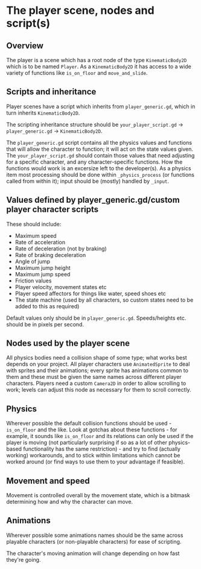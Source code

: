 # The player scene, nodes and script(s)

## Overview

The player is a scene which has a root node of the type `KinematicBody2D` which is to be named `Player`. As a `KinematicBody2D` it has access to a wide variety of functions like `is_on_floor` and `move_and_slide`.

## Scripts and inheritance

Player scenes have a script which inherits from `player_generic.gd`, which in turn inherits `KinematicBody2D`.

The scripting inheritance structure should be `your_player_script.gd` -> `player_generic.gd` -> `KinematicBody2D`.

The `player_generic.gd` script contains all the physics values and functions that will allow the character to function; it will act on the state values given. The `your_player_script.gd` should contain those values that need adjusting for a specific character, and any character-specific functions. How the functions would work is an excersize left to the developer(s). As a physics item most processing should be done within `_physics_process` (or functions called from within it); input should be (mostly) handled by `_input`.

## Values defined by player_generic.gd/custom player character scripts

These should include:
- Maximum speed
- Rate of acceleration
- Rate of deceleration (not by braking)
- Rate of braking deceleration
- Angle of jump
- Maximum jump height
- Maximum jump speed
- Friction values
- Player velocity, movement states etc
- Player speed affectors for things like water, speed shoes etc
- The state machine (used by all characters, so custom states need to be added to this as required)

Default values only should be in `player_generic.gd`. Speeds/heights etc. should be in pixels per second.

## Nodes used by the player scene

All physics bodies need a collision shape of some type; what works best depends on your project. All player characters use `AnimatedSprite` to deal with sprites and their animations; every sprite has animations common to them and these must be given the same names across different player characters. Players need a custom `Camera2D` in order to allow scrolling to work; levels can adjust this node as necessary for them to scroll correctly.

## Physics

Wherever possible the default collision functions should be used - `is_on_floor` and the like. Look at gotchas about these functions - for example, it sounds like `is_on_floor` and its relations can only be used if the player is moving (not particularly surprising if so as a lot of other physics-based functionality has the same restriction) - and try to find (actually working) workarounds, and to stick within limitations which cannot be worked around (or find ways to use them to your advantage if feasible).

## Movement and speed

Movement is controlled overall by the movement state, which is a bitmask determining how and why the character can move.

## Animations

Wherever possible some animations names should be the same across playable characters (or non-playable characters) for ease of scripting.

The character's moving animation will change depending on how fast they're going.

